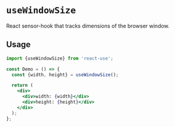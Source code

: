 # `useWindowSize`

React sensor-hook that tracks dimensions of the browser window.


## Usage

```jsx
import {useWindowSize} from 'react-use';

const Demo = () => {
  const {width, height} = useWindowSize();

  return (
    <div>
      <div>width: {width}</div>
      <div>height: {height}</div>
    </div>
  );
};
```
